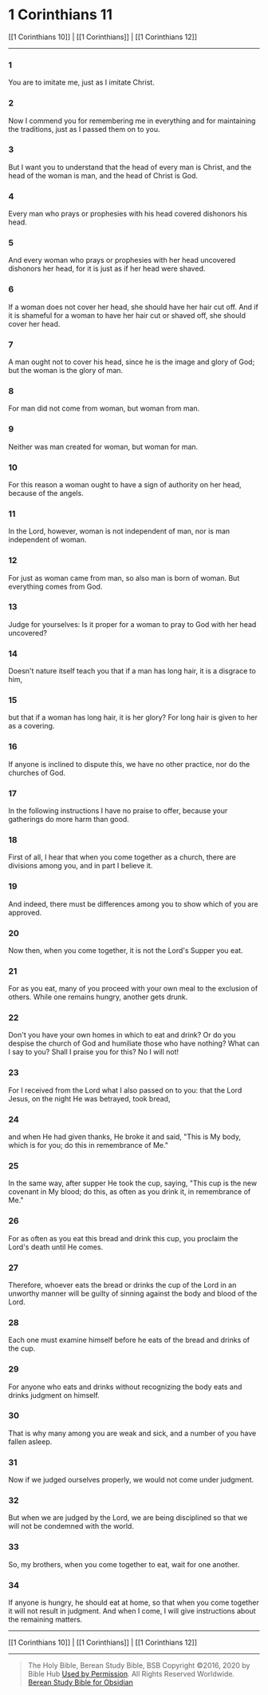 # 1 Corinthians 11

[[1 Corinthians 10]] | [[1 Corinthians]] | [[1 Corinthians 12]]

---

### 1
You are to imitate me, just as I imitate Christ.

### 2
Now I commend you for remembering me in everything and for maintaining the traditions, just as I passed them on to you.

### 3
But I want you to understand that the head of every man is Christ, and the head of the woman is man, and the head of Christ is God.

### 4
Every man who prays or prophesies with his head covered dishonors his head.

### 5
And every woman who prays or prophesies with her head uncovered dishonors her head, for it is just as if her head were shaved.

### 6
If a woman does not cover her head, she should have her hair cut off. And if it is shameful for a woman to have her hair cut or shaved off, she should cover her head.

### 7
A man ought not to cover his head, since he is the image and glory of God; but the woman is the glory of man.

### 8
For man did not come from woman, but woman from man.

### 9
Neither was man created for woman, but woman for man.

### 10
For this reason a woman ought to have a sign of authority on her head, because of the angels.

### 11
In the Lord, however, woman is not independent of man, nor is man independent of woman.

### 12
For just as woman came from man, so also man is born of woman. But everything comes from God.

### 13
Judge for yourselves: Is it proper for a woman to pray to God with her head uncovered?

### 14
Doesn't nature itself teach you that if a man has long hair, it is a disgrace to him,

### 15
but that if a woman has long hair, it is her glory? For long hair is given to her as a covering.

### 16
If anyone is inclined to dispute this, we have no other practice, nor do the churches of God.

### 17
In the following instructions I have no praise to offer, because your gatherings do more harm than good.

### 18
First of all, I hear that when you come together as a church, there are divisions among you, and in part I believe it.

### 19
And indeed, there must be differences among you to show which of you are approved.

### 20
Now then, when you come together, it is not the Lord's Supper you eat.

### 21
For as you eat, many of you proceed with your own meal to the exclusion of others. While one remains hungry, another gets drunk.

### 22
Don't you have your own homes in which to eat and drink? Or do you despise the church of God and humiliate those who have nothing? What can I say to you? Shall I praise you for this? No I will not!

### 23
For I received from the Lord what I also passed on to you: that the Lord Jesus, on the night He was betrayed, took bread,

### 24
and when He had given thanks, He broke it and said, "This is My body, which is for you; do this in remembrance of Me."

### 25
In the same way, after supper He took the cup, saying, "This cup is the new covenant in My blood; do this, as often as you drink it, in remembrance of Me."

### 26
For as often as you eat this bread and drink this cup, you proclaim the Lord's death until He comes.

### 27
Therefore, whoever eats the bread or drinks the cup of the Lord in an unworthy manner will be guilty of sinning against the body and blood of the Lord.

### 28
Each one must examine himself before he eats of the bread and drinks of the cup.

### 29
For anyone who eats and drinks without recognizing the body eats and drinks judgment on himself.

### 30
That is why many among you are weak and sick, and a number of you have fallen asleep.

### 31
Now if we judged ourselves properly, we would not come under judgment.

### 32
But when we are judged by the Lord, we are being disciplined so that we will not be condemned with the world.

### 33
So, my brothers, when you come together to eat, wait for one another.

### 34
If anyone is hungry, he should eat at home, so that when you come together it will not result in judgment. And when I come, I will give instructions about the remaining matters.

---

[[1 Corinthians 10]] | [[1 Corinthians]] | [[1 Corinthians 12]]

---

> The Holy Bible, Berean Study Bible, BSB
> Copyright &copy;2016, 2020 by Bible Hub
> [Used by Permission](https://berean.bible/terms.htm). All Rights Reserved Worldwide.
> [Berean Study Bible for Obsidian](https://github.com/gapmiss/berean-study-bible-for-obsidian)</small>

